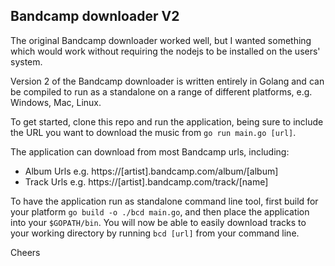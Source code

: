 ## Bandcamp downloader V2

The original Bandcamp downloader worked well, but I wanted something which would work without requiring the nodejs to be installed on the users' system.

Version 2 of the Bandcamp downloader is written entirely in Golang and can be compiled to run as a standalone on a range of different platforms, e.g. Windows, Mac, Linux.

To get started, clone this repo and run the application, being sure to include the URL you want to download the music from `go run main.go [url]`.

The application can download from most Bandcamp urls, including:
- Album Urls e.g. https://[artist].bandcamp.com/album/[album]
- Track Urls e.g. https://[artist].bandcamp.com/track/[name]

To have the application run as standalone command line tool, first build for your platform `go build -o ./bcd main.go`, and then place the application into your `$GOPATH/bin`. You will now be able to easily download tracks to your working directory by running `bcd [url]` from your command line.

Cheers